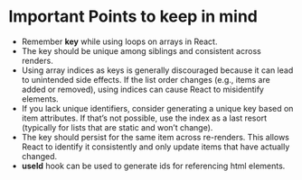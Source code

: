 # Important Points to keep in mind

- Remember **key** while using loops on arrays in React.
- The key should be unique among siblings and consistent across renders.
- Using array indices as keys is generally discouraged because it can lead to unintended side effects. If the list order changes (e.g., items are added or removed), using indices can cause React to misidentify elements.
- If you lack unique identifiers, consider generating a unique key based on item attributes. If that’s not possible, use the index as a last resort (typically for lists that are static and won’t change).
- The key should persist for the same item across re-renders. This allows React to identify it consistently and only update items that have actually changed.
- **useId** hook can be used to generate ids for referencing html elements.
